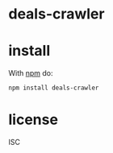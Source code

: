 # deals-crawler



# install

With [npm](https://npmjs.org) do:

```
npm install deals-crawler
```

# license

ISC
